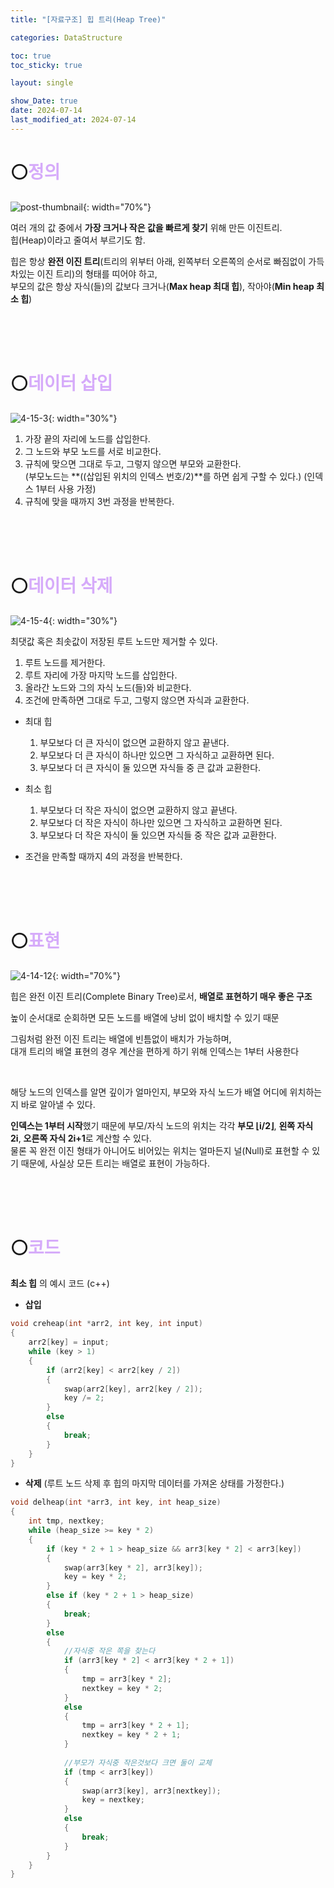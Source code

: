 ```yaml
---
title: "[자료구조] 힙 트리(Heap Tree)"

categories: DataStructure

toc: true
toc_sticky: true

layout: single

show_Date: true
date: 2024-07-14
last_modified_at: 2024-07-14
---
```




# ⚪<span style="color: #D6ABFA;">정의</span>

![post-thumbnail](../../assets/images/2024-07-14-HeapTree/image.png){: width="70%"}

여러 개의 값 중에서 **가장 크거나 작은 값을 빠르게 찾기** 위해 만든 이진트리.   
힙(Heap)이라고 줄여서 부르기도 함.



힙은 항상 **완전 이진 트리**(트리의 위부터 아래, 왼쪽부터 오른쪽의 순서로 빠짐없이 가득 차있는 이진 트리)의 형태를 띠어야 하고,   
부모의 값은 항상 자식(들)의 값보다 크거나(**Max heap 최대 힙**), 작아야(**Min heap 최소 힙**)

<br>

<br>

<br>

# ⚪<span style="color: #D6ABFA;">데이터 삽입</span>

![4-15-3](../../assets/images/2024-07-14-HeapTree/SafYl989j5w_VtFc5K7E6FKOyPKJIp5ZWIg8ZHincy4fI9yQbS3eAWnWqsb_YoL17Reh2Ef5K4tW-rRdkvBAmlztUcfPPgfFqlkih7KpmwwF9weLoQ9X06aaaMOb5Wlxicmnp3TCVpsahcARTJ1D6g.webp){: width="30%"}

1. 가장 끝의 자리에 노드를 삽입한다.
2. 그 노드와 부모 노드를 서로 비교한다.
3. 규칙에 맞으면 그대로 두고, 그렇지 않으면 부모와 교환한다.   
   (부모노드는 **((삽입된 위치의 인덱스 번호/2)**를 하면 쉽게 구할 수 있다.) (인덱스 1부터 사용 가정)
4. 규칙에 맞을 때까지 3번 과정을 반복한다.

<br>

<br>

<br>

# ⚪<span style="color: #D6ABFA;">데이터 삭제</span>

![4-15-4](../../assets/images/2024-07-14-HeapTree/76oxRQmGhyBf6zvRu-3jmiZ8uv77bm3s5Ws3doGmV3TT67A4Zwd2jWaVmcmoB0kdWty2D-S0-CFiexayhtRRnSOx4YnRoog_7akMPVig7HkjHlXpR-wDkjaaUX8C1O4sSJn4dPPlTdEfZ9Bb5iFHWQ.webp){: width="30%"}

최댓값 혹은 최솟값이 저장된 루트 노드만 제거할 수 있다.

1. 루트 노드를 제거한다.
2. 루트 자리에 가장 마지막 노드를 삽입한다.
3. 올라간 노드와 그의 자식 노드(들)와 비교한다.
4. 조건에 만족하면 그대로 두고, 그렇지 않으면 자식과 교환한다.

- 최대 힙
  1. 부모보다 더 큰 자식이 없으면 교환하지 않고 끝낸다.
  2. 부모보다 더 큰 자식이 하나만 있으면 그 자식하고 교환하면 된다.
  3. 부모보다 더 큰 자식이 둘 있으면 자식들 중 큰 값과 교환한다.

- 최소 힙
  1. 부모보다 더 작은 자식이 없으면 교환하지 않고 끝낸다.
  2. 부모보다 더 작은 자식이 하나만 있으면 그 자식하고 교환하면 된다.
  3. 부모보다 더 작은 자식이 둘 있으면 자식들 중 작은 값과 교환한다.
- 조건을 만족할 때까지 4의 과정을 반복한다.

<br>

<br>

<br>

# ⚪<span style="color: #D6ABFA;">표현</span>

![4-14-12](../../assets/images/2024-07-14-HeapTree/oL6uFyUueoR1xNeGYVPEsgjyfmptpTAoinueb9OLHayyfA0FOvv5_3CE8MeSCacrJ1kuKxg_2sNZI4Bd1mTZAvS_tpmz1BLrqaBwpeEtjjpIhWqe5zs8zQVGl-YAHPgAkTHqF8O0c5omp1ygS3xxfg.webp){: width="70%"}

힙은 완전 이진 트리(Complete Binary Tree)로서, **배열로 표현하기 매우 좋은 구조**

높이 순서대로 순회하면 모든 노드를 배열에 낭비 없이 배치할 수 있기 때문

그림처럼 완전 이진 트리는 배열에 빈틈없이 배치가 가능하며,   
대개 트리의 배열 표현의 경우 계산을 편하게 하기 위해 인덱스는 1부터 사용한다

<br>

해당 노드의 인덱스를 알면 깊이가 얼마인지, 부모와 자식 노드가 배열 어디에 위치하는지 바로 알아낼 수 있다. 

**인덱스는 1부터 시작**했기 때문에 부모/자식 노드의 위치는 각각 **부모 ⌊i/2⌋**, **왼쪽 자식 2i**, **오른쪽 자식 2i+1**로 계산할 수 있다.    
물론 꼭 완전 이진 형태가 아니어도 비어있는 위치는 얼마든지 널(Null)로 표현할 수 있기 때문에, 사실상 모든 트리는 배열로 표현이 가능하다.

<br>

<br>

<br>

# ⚪<span style="color: #D6ABFA;">코드</span>

**최소 힙** 의 예시 코드 (c++)

- **삽입**

```cpp
void creheap(int *arr2, int key, int input) 
{
    arr2[key] = input;
    while (key > 1) 
    {
        if (arr2[key] < arr2[key / 2]) 
        {
            swap(arr2[key], arr2[key / 2]);
            key /= 2;
        }
        else 
        {
            break;
        }
    }
}
```

- **삭제** (루트 노드 삭제 후 힙의 마지막 데이터를 가져온 상태를 가정한다.)

```cpp
void delheap(int *arr3, int key, int heap_size)
{
    int tmp, nextkey;
    while (heap_size >= key * 2)
    {
        if (key * 2 + 1 > heap_size && arr3[key * 2] < arr3[key])
        {
            swap(arr3[key * 2], arr3[key]);
            key = key * 2;
        }
        else if (key * 2 + 1 > heap_size)
        {
            break;
        }
        else
        {
            //자식중 작은 쪽을 찾는다
            if (arr3[key * 2] < arr3[key * 2 + 1])
            {
                tmp = arr3[key * 2];
                nextkey = key * 2;
            }
            else
            {
                tmp = arr3[key * 2 + 1];
                nextkey = key * 2 + 1;
            }
            
            //부모가 자식중 작은것보다 크면 둘이 교체
            if (tmp < arr3[key])
            {
                swap(arr3[key], arr3[nextkey]);
                key = nextkey;
            }
            else
            {
                break;
            }
        }
    }
}
```

